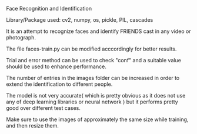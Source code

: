 Face Recognition and Identification

Library/Package used: 
cv2,
numpy,
os,
pickle,
PIL,
cascades


It is an attempt to recognize faces and identify FRIENDS cast in any video or photograph.

The file faces-train.py can be modified acccordingly for better results.

Trial and error method can be used to check "conf" and a suitable value should be used to enhance performance. 

The number of entries in the images folder can be increased in order to extend the identification to different people.

The model is not very accurate( which is pretty obvious as it does not use any of deep learning libraries or neural network )
but it performs pretty good over different test cases.  

Make sure to use the images of approximately the same size while training, and then resize them.

